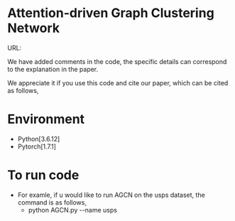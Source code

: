 # Attention-driven Graph Clustering Network
URL: 


We have added comments in the code, the specific details can correspond to the explanation in the paper.

We appreciate it if you use this code and cite our paper, which can be cited as follows,
<!--
> @ARTICLE{9455383, <br>
>   author={Peng, Zhihao and Jia, Yuheng and Liu, Hui and Hou, Junhui and Zhang, Qingfu}, <br>
>   journal={IEEE Transactions on Circuits and Systems for Video Technology},  <br>
>   title={Maximum Entropy Subspace Clustering Network},  <br>
>   year={2021}, <br>
>   volume={}, <br>
>   number={}, <br>
>   pages={1-1}, <br>
>   doi={10.1145/3474085.3475276} <br>
> } <br>
-->

# Environment
+ Python[3.6.12]
+ Pytorch[1.7.1]
# To run code
+ For examle, if u would like to run AGCN on the usps dataset, the command is as follows,
  + python AGCN.py --name usps

